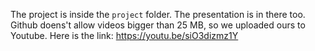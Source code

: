 The project is inside the ```project``` folder. The presentation is in there too. Github doens't allow videos bigger than 25 MB, so we uploaded ours to Youtube. Here is the link: https://youtu.be/siO3dizmz1Y
